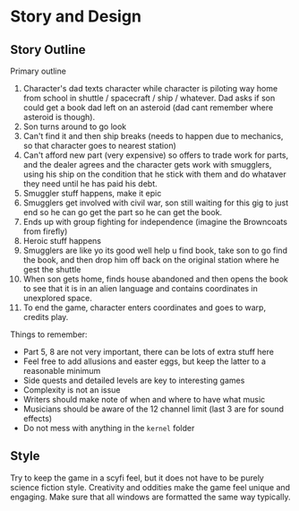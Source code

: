 # Story and Design

## Story Outline
Primary outline
1. Character's dad texts character while character is piloting way home from school in shuttle / spacecraft / ship / whatever. Dad asks if son could get a book dad left on an asteroid (dad cant remember where asteroid is though).
2. Son turns around to go look
3. Can't find it and then ship breaks (needs to happen due to mechanics, so that character goes to nearest station)
4. Can't afford new part (very expensive) so offers to trade work for parts, and the dealer agrees and the character gets work with smugglers, using his ship on the condition that he stick with them and do whataver they need until he has paid his debt.
5. Smuggler stuff happens, make it epic
6. Smugglers get involved with civil war, son still waiting for this gig to just end so he can go get the part so he can get the book.
7. Ends up with group fighting for independence (imagine the Browncoats from firefly)
8. Heroic stuff happens
9. Smugglers are like yo its good well help u find book, take son to go find the book, and then drop him off back on the original station where he gest the shuttle
10. When son gets home, finds house abandoned and then opens the book to see that it is in an alien language and contains coordinates in unexplored space.
11. To end the game, character enters coordinates and goes to warp, credits play.

Things to remember:
- Part 5, 8 are not very important, there can be lots of extra stuff here
- Feel free to add allusions and easter eggs, but keep the latter to a reasonable minimum
- Side quests and detailed levels are key to interesting games
- Complexity is not an issue
- Writers should make note of when and where to have what music
- Musicians should be aware of the 12 channel limit (last 3 are for sound effects)
- Do not mess with anything in the `kernel` folder

## Style
Try to keep the game in a scyfi feel, but it does not have to be purely science fiction style. Creativity and oddities make the game feel unique and engaging. Make sure that all windows are formatted the same way typically. 